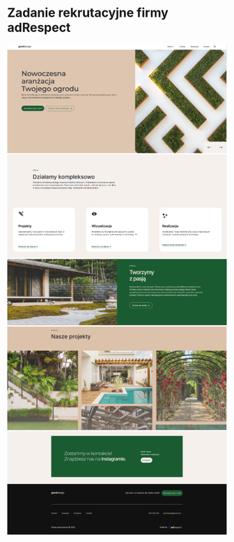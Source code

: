 # Zadanie rekrutacyjne firmy adRespect
<img src='images/heroPage.PNG' alt='heroPage'>
<img src='images/oferta.PNG' alt='oferta'>
<img src='images/about.PNG' alt='o firmie'>
<img src='images/projects.PNG' alt='projekty'>
<img src='images/instaFooter.PNG' alt='instagram ze stopką'>